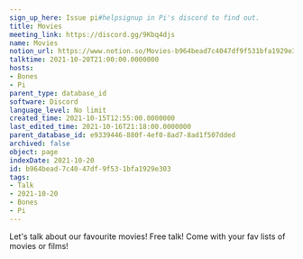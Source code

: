 ```yaml
---
sign_up_here: Issue pi#helpsignup in Pi's discord to find out.
title: Movies
meeting_link: https://discord.gg/9Kbq4djs
name: Movies
notion_url: https://www.notion.so/Movies-b964bead7c4047df9f531bfa1929e303
talktime: 2021-10-20T21:00:00.0000000
hosts:
- Bones
- Pi
parent_type: database_id
software: Discord
language_level: No limit
created_time: 2021-10-15T12:55:00.0000000
last_edited_time: 2021-10-16T21:18:00.0000000
parent_database_id: e9339446-880f-4ef0-8ad7-8ad1f507dded
archived: false
object: page
indexDate: 2021-10-20
id: b964bead-7c40-47df-9f53-1bfa1929e303
tags:
- Talk
- 2021-10-20
- Bones
- Pi
---
```


Let's talk about our favourite movies!
Free talk! Come with your fav lists of movies or films!


